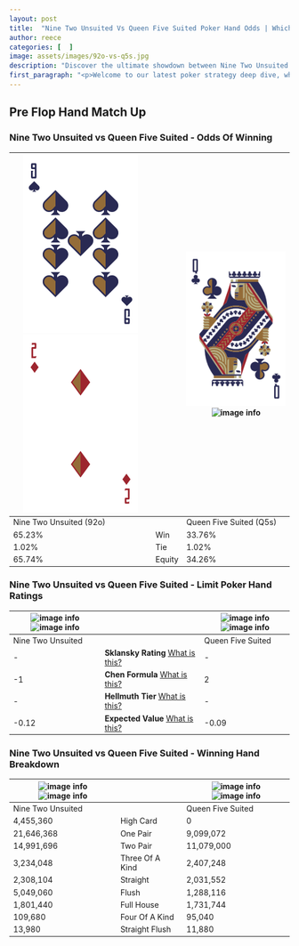 ```yaml
---
layout: post
title:  "Nine Two Unsuited Vs Queen Five Suited Poker Hand Odds | Which Is The Better Hand In Poker? A Complete Guide"
author: reece
categories: [  ]
image: assets/images/92o-vs-q5s.jpg
description: "Discover the ultimate showdown between Nine Two Unsuited and Queen Five Suited in poker! Uncover the odds, strategies, and scenarios where one hand triumphs over the other. Get ready to up your poker game with this thrilling analysis."
first_paragraph: "<p>Welcome to our latest poker strategy deep dive, where we're pitting two distinct hands against each other in a high-stakes showdown: Nine Two Unsuited vs Queen Five Suited.</p><p>In the dynamic world of poker, every decision counts, and knowing which hand holds the upper hand is key to your success at the table.</p><p>In this article, we'll dissect these two hands, explore the scenarios where one dominates the other, and equip you with the knowledge to make strategic choices that can tip the odds in your favor.</p><p>Get ready to unravel the intriguing dynamics of these poker hands and elevate your game to new heights.</p>"
---
```




[comment]: # (sp0)

## Pre Flop Hand Match Up

<div class="table hand-ratings" markdown="1"> 



### Nine Two Unsuited vs Queen Five Suited - Odds Of Winning


    
| ![image info](assets/images/hand1/9.png) ![image info](assets/images/hand1/2o.png) |  | ![image info](assets/images/hand2/q.png) ![image info](assets/images/hand2/5s.png) |
| -------- | -------- | -------- |
| Nine Two Unsuited (92o) |  | Queen Five Suited (Q5s) |
| 65.23% | Win | 33.76% |
| 1.02% | Tie | 1.02% |
| 65.74% | Equity | 34.26% |




[comment]: # (sp1)



### Nine Two Unsuited vs Queen Five Suited - Limit Poker Hand Ratings


    
| ![image info](https://www.riverpairs.com/assets/images/hand1/9.png) ![image info](https://www.riverpairs.com/assets/images/hand1/2o.png) |  | ![image info](https://www.riverpairs.com/assets/images/hand2/q.png) ![image info](https://www.riverpairs.com/assets/images/hand2/5s.png) |
| -------- | -------- | -------- |
| Nine Two Unsuited |  | Queen Five Suited |
| - | **Sklansky Rating** [What is this?](/sklansky-rating-explained) | - |
| -1 | **Chen Formula** [What is this?](/chen-formula-explained) | 2 |
| - | **Hellmuth Tier** [What is this?](/Hellmuth-tier-explained) | - |
| -0.12 | **Expected Value** [What is this?](/expected-value-explained) | -0.09 |




[comment]: # (sp2)



### Nine Two Unsuited vs Queen Five Suited - Winning Hand Breakdown


    
| ![image info](https://www.riverpairs.com/assets/images/hand1/9.png) ![image info](https://www.riverpairs.com/assets/images/hand1/2o.png) |  | ![image info](https://www.riverpairs.com/assets/images/hand2/q.png) ![image info](https://www.riverpairs.com/assets/images/hand2/5s.png) |
| -------- | -------- | -------- |
| Nine Two Unsuited |  | Queen Five Suited |
| 4,455,360 | High Card | 0 |
| 21,646,368 | One Pair | 9,099,072 |
| 14,991,696 | Two Pair | 11,079,000 |
| 3,234,048 | Three Of A Kind | 2,407,248 |
| 2,308,104 | Straight | 2,031,552 |
| 5,049,060 | Flush | 1,288,116 |
| 1,801,440 | Full House | 1,731,744 |
| 109,680 | Four Of A Kind | 95,040 |
| 13,980 | Straight Flush | 11,880 |




[comment]: # (sp3)



</div>

[comment]: # (sp4)



[comment]: # (sp5)


